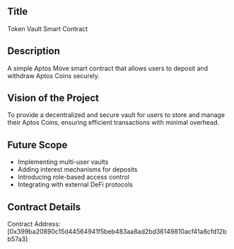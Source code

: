 ## Title
Token Vault Smart Contract

## Description
A simple Aptos Move smart contract that allows users to deposit and withdraw Aptos Coins securely.

## Vision of the Project
To provide a decentralized and secure vault for users to store and manage their Aptos Coins, ensuring efficient transactions with minimal overhead.

## Future Scope
- Implementing multi-user vaults
- Adding interest mechanisms for deposits
- Introducing role-based access control
- Integrating with external DeFi protocols

## Contract Details
Contract Address: [0x399ba20890c15d44564941f5beb483aa8ad2bd36149810acf41a8cfd12bb57a3]

